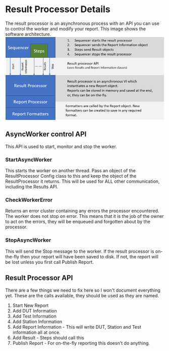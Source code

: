 # Result Processor Details

The result processor is an asynchronous process with an API you can use to 
control the worker and modify your report. This image shows the software 
architecture.
![Software Architecture](SoftwareArch.png)

## AsyncWorker control API

This API is used to start, monitor and stop the worker.

### StartAsyncWorker

This starts the worker on another thread. Pass an object of the 
ResultProcessor Config class to this and keep the object of the 
ResultProcessor it returns. This will be used for ALL other communication, 
including the Results API.

### CheckWorkerError

Returns an error cluster containing any errors the processor encountered. The 
worker does not stop on error. This means that it is the job of the owner to 
act on the errors, they will be enqueued and forgotten about by the processor.

### StopAsyncWorker

This will send the Stop message to the worker. If the result processor is 
on-the-fly then your report will have been saved to disk. If not, the report 
will be lost unless you first call Publish Report.

## Result Processor API

There are a few things we need to fix here so I won't document everything yet. 
These are the calls available, they should be used as they are named.

1. Start New Report
2. Add DUT Information
3. Add Test Information
4. Add Station Information
5. Add Report Information - This will write DUT, Station and Test information all at once.
6. Add Result - Steps should call this
7. Publish Report - For on-the-fly reporting this doesn't do anything.